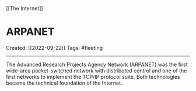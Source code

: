 [[The Internet]]

# ARPANET
Created:  [[2022-09-22]]
Tags: #fleeting 

---
The Advanced Research Projects Agency Network (ARPANET) was the first wide-area packet-switched network with distributed control and one of the first networks to implement the TCP/IP protocol suite. Both technologies became the technical foundation of the Internet.











